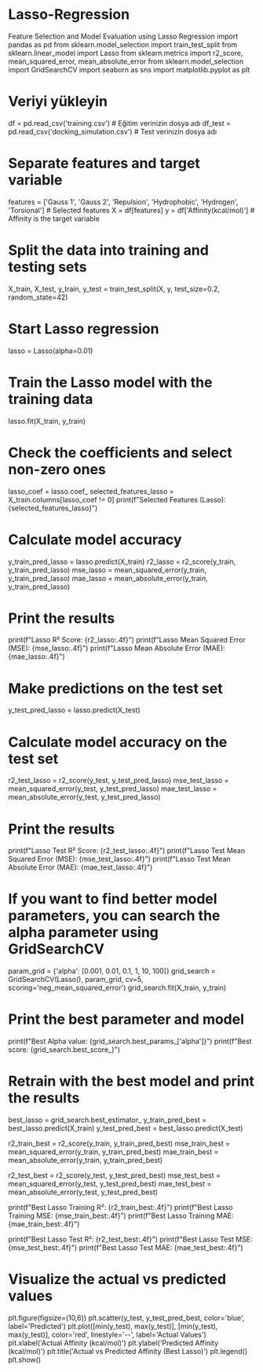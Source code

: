 # Lasso-Regression
Feature Selection and Model Evaluation using Lasso Regression
import pandas as pd
from sklearn.model_selection import train_test_split
from sklearn.linear_model import Lasso
from sklearn.metrics import r2_score, mean_squared_error, mean_absolute_error
from sklearn.model_selection import GridSearchCV
import seaborn as sns
import matplotlib.pyplot as plt

# Veriyi yükleyin
df = pd.read_csv('training.csv')  # Eğitim verinizin dosya adı
df_test = pd.read_csv('docking_simulation.csv')  # Test verinizin dosya adı

# Separate features and target variable
features = ['Gauss 1', 'Gauss 2', 'Repulsion', 'Hydrophobic', 'Hydrogen', 'Torsional']  # Selected features
X = df[features]
y = df['Affinity(kcal/mol)']  # Affinity is the target variable

# Split the data into training and testing sets
X_train, X_test, y_train, y_test = train_test_split(X, y, test_size=0.2, random_state=42)

# Start Lasso regression
lasso = Lasso(alpha=0.01)

# Train the Lasso model with the training data
lasso.fit(X_train, y_train)

# Check the coefficients and select non-zero ones
lasso_coef = lasso.coef_
selected_features_lasso = X_train.columns[lasso_coef != 0]
print(f"Selected Features (Lasso): {selected_features_lasso}")

# Calculate model accuracy
y_train_pred_lasso = lasso.predict(X_train)
r2_lasso = r2_score(y_train, y_train_pred_lasso)
mse_lasso = mean_squared_error(y_train, y_train_pred_lasso)
mae_lasso = mean_absolute_error(y_train, y_train_pred_lasso)

# Print the results
print(f"Lasso R² Score: {r2_lasso:.4f}")
print(f"Lasso Mean Squared Error (MSE): {mse_lasso:.4f}")
print(f"Lasso Mean Absolute Error (MAE): {mae_lasso:.4f}")

# Make predictions on the test set
y_test_pred_lasso = lasso.predict(X_test)

# Calculate model accuracy on the test set
r2_test_lasso = r2_score(y_test, y_test_pred_lasso)
mse_test_lasso = mean_squared_error(y_test, y_test_pred_lasso)
mae_test_lasso = mean_absolute_error(y_test, y_test_pred_lasso)

# Print the results
print(f"Lasso Test R² Score: {r2_test_lasso:.4f}")
print(f"Lasso Test Mean Squared Error (MSE): {mse_test_lasso:.4f}")
print(f"Lasso Test Mean Absolute Error (MAE): {mae_test_lasso:.4f}")

# If you want to find better model parameters, you can search the alpha parameter using GridSearchCV
param_grid = {'alpha': [0.001, 0.01, 0.1, 1, 10, 100]}
grid_search = GridSearchCV(Lasso(), param_grid, cv=5, scoring='neg_mean_squared_error')
grid_search.fit(X_train, y_train)

# Print the best parameter and model
print(f"Best Alpha value: {grid_search.best_params_['alpha']}")
print(f"Best score: {grid_search.best_score_}")

# Retrain with the best model and print the results
best_lasso = grid_search.best_estimator_
y_train_pred_best = best_lasso.predict(X_train)
y_test_pred_best = best_lasso.predict(X_test)

r2_train_best = r2_score(y_train, y_train_pred_best)
mse_train_best = mean_squared_error(y_train, y_train_pred_best)
mae_train_best = mean_absolute_error(y_train, y_train_pred_best)

r2_test_best = r2_score(y_test, y_test_pred_best)
mse_test_best = mean_squared_error(y_test, y_test_pred_best)
mae_test_best = mean_absolute_error(y_test, y_test_pred_best)

print(f"Best Lasso Training R²: {r2_train_best:.4f}")
print(f"Best Lasso Training MSE: {mse_train_best:.4f}")
print(f"Best Lasso Training MAE: {mae_train_best:.4f}")

print(f"Best Lasso Test R²: {r2_test_best:.4f}")
print(f"Best Lasso Test MSE: {mse_test_best:.4f}")
print(f"Best Lasso Test MAE: {mae_test_best:.4f}")

# Visualize the actual vs predicted values
plt.figure(figsize=(10,6))
plt.scatter(y_test, y_test_pred_best, color='blue', label='Predicted')
plt.plot([min(y_test), max(y_test)], [min(y_test), max(y_test)], color='red', linestyle='--', label='Actual Values')
plt.xlabel('Actual Affinity (kcal/mol)')
plt.ylabel('Predicted Affinity (kcal/mol)')
plt.title('Actual vs Predicted Affinity (Best Lasso)')
plt.legend()
plt.show()
